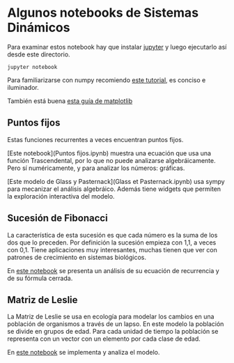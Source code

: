 # Algunos notebooks de Sistemas Dinámicos

Para examinar estos notebook hay que instalar
[jupyter](http://ipython.org) y luego ejecutarlo así desde este
directorio.

    jupyter notebook

Para familiarizarse con numpy recomiendo [este
tutorial](https://github.com/enthought/Numpy-Tutorial-SciPyConf-2015/blob/master/slides.pdf),
es conciso e iluminador.

También está buena [esta guía de matplotlib](http://www.scipy-lectures.org/intro/matplotlib/matplotlib.html)


## Puntos fijos

Estas funciones recurrentes a veces encuentran puntos fijos.

[Este notebook](Puntos fijos.ipynb) muestra una ecuación que usa una función Trascendental,
por lo que no puede analizarse algebráicamente. Pero sí numéricamente,
y para analizar los números: gráficas.

[Este modelo de Glass y Pasternack](Glass et Pasternack.ipynb) usa
sympy para mecanizar el análisis algebráico. Además tiene widgets que
permiten la exploración interactiva del modelo.


## Sucesión de Fibonacci

La característica de esta sucesión es que cada número es la suma de
los dos que lo preceden. Por definición la sucesión empieza con 1,1, a
veces con 0,1. Tiene aplicaciones muy interesantes, muchas tienen que
ver con patrones de crecimiento en sistemas biológicos.

En [este notebook](Fibonacci.ipynb) se presenta un análisis de su
ecuación de recurrencia y de su fórmula cerrada.


## Matriz de Leslie

La Matriz de Leslie se usa en ecología para modelar los cambios en una
población de organismos a través de un lapso. En este modelo la
población se divide en grupos de edad. Para cada unidad de tiempo la
población se representa con un vector con un elemento por cada clase
de edad.

En [este
notebook](https://github.com/rgarcia-herrera/sistemas-dinamicos/blob/master/Leslie%20Model.ipynb)
se implementa y analiza el modelo.
    
